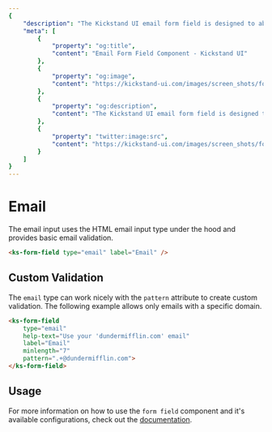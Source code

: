 ```yaml
---
{
    "description": "The Kickstand UI email form field is designed to abstract away complexity and provide a consistent user experience as well as some features to improve usability.",
    "meta": [
        {
            "property": "og:title",
            "content": "Email Form Field Component - Kickstand UI"
        },
        {
            "property": "og:image",
            "content": "https://kickstand-ui.com/images/screen_shots/form-field.png"
        },
        {
            "property": "og:description",
            "content": "The Kickstand UI email form field is designed to abstract away complexity and provide a consistent user experience as well as some features to improve usability."
        },
        {
            "property": "twitter:image:src",
            "content": "https://kickstand-ui.com/images/screen_shots/form-field.png"
        }
    ]
}
---
```


# Email

The email input uses the HTML email input type under the hood and provides basic email validation.

<div class="my-xl">
    <ks-form-field type="email" label="Email" />
</div>

```html
<ks-form-field type="email" label="Email" />
```

## Custom Validation

The `email` type can work nicely with the `pattern` attribute to create custom validation. The following example allows only emails with a specific domain.

<div class="my-xl">
    <ks-form-field type="email" help-text="Use your 'dundermifflin.com' email" label="Email" minlength="7" pattern=".+@dundermifflin.com"></ks-form-field>
</div>

```html
<ks-form-field
    type="email"
    help-text="Use your 'dundermifflin.com' email"
    label="Email"
    minlength="7"
    pattern=".+@dundermifflin.com">
</ks-form-field>
```

## Usage

For more information on how to use the `form field` component and it's available configurations, check out the [documentation](./form-field.md).

